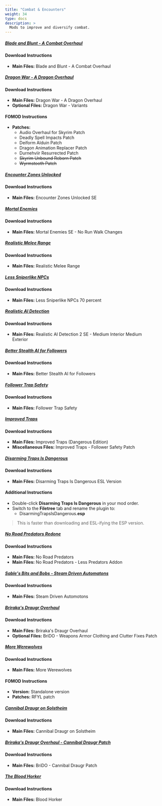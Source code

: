 ```yaml
---
title: "Combat & Encounters"
weight: 34
type: docs
description: >
  Mods to improve and diversify combat.
---
```


##### [Blade and Blunt - A Combat Overhaul](https://www.nexusmods.com/skyrimspecialedition/mods/34549?tab=files)

#### Download Instructions

- **Main Files:** Blade and Blunt - A Combat Overhaul

##### [Dragon War - A Dragon Overhaul](https://www.nexusmods.com/skyrimspecialedition/mods/51310?tab=files)

#### Download Instructions

- **Main Files:** Dragon War - A Dragon Overhaul
- **Optional Files:** Dragon War - Variants

#### FOMOD Instructions

- **Patches:**
  - Audio Overhaul for Skyrim Patch
  - Deadly Spell Impacts Patch
  - Deiform Alduin Patch
  - Dragon Animation Replacer Patch
  - Durnehviir Resurrected Patch
  - ~~Skyrim Unbound Reborn Patch~~
  - ~~Wyrmstooth Patch~~

##### [Encounter Zones Unlocked](https://www.nexusmods.com/skyrimspecialedition/mods/19608?tab=files)

#### Download Instructions

* **Main Files:** Encounter Zones Unlocked SE

##### [Mortal Enemies](https://www.nexusmods.com/skyrimspecialedition/mods/4881?tab=files)

#### Download Instructions

* **Main Files:** Mortal Enemies SE - No Run Walk Changes

##### [Realistic Melee Range](https://www.nexusmods.com/skyrimspecialedition/mods/3378?tab=files)

#### Download Instructions

* **Main Files:** Realistic Melee Range

##### [Less Sniperlike NPCs](https://www.nexusmods.com/skyrimspecialedition/mods/34199?tab=files)

#### Download Instructions

- **Main Files:** Less Sniperlike NPCs 70 percent

##### [Realistic AI Detection](https://www.nexusmods.com/skyrimspecialedition/mods/2345?tab=files)

#### Download Instructions

* **Main Files:** Realistic AI Detection 2 SE - Medium Interior Medium Exterior

##### [Better Stealth AI for Followers](https://www.nexusmods.com/skyrimspecialedition/mods/17600?tab=files)

#### Download Instructions

- **Main Files:** Better Stealth AI for Followers

##### [Follower Trap Safety](https://www.nexusmods.com/skyrimspecialedition/mods/2755?tab=files)

#### Download Instructions

- **Main Files:** Follower Trap Safety

##### [Improved Traps](https://www.nexusmods.com/skyrimspecialedition/mods/17592?tab=files)

#### Download Instructions

* **Main Files:** Improved Traps (Dangerous Edition)
* **Miscellaneous Files:** Improved Traps - Follower Safety Patch

##### [Disarming Traps Is Dangerous](https://www.nexusmods.com/skyrimspecialedition/mods/21691?tab=files)

#### Download Instructions

* **Main Files:** Disarming Traps Is Dangerous ESL Version

#### Additional Instructions

* Double-click **Disarming Traps Is Dangerous** in your mod order.
* Switch to the **Filetree** tab and rename the plugin to:
  * DisarmingTrapsIsDangerous.**esp**

> This is faster than downloading and ESL-ifying the ESP version.

##### [No Road Predators Redone](https://www.nexusmods.com/skyrimspecialedition/mods/24366?tab=files)

#### Download Instructions

- **Main Files:** No Road Predators
- **Main Files:** No Road Predators - Less Predators Addon

##### [Sable's Bits and Bobs - Steam Driven Automatons](https://www.nexusmods.com/skyrimspecialedition/mods/40225?tab=files)

#### Download Instructions

- **Main Files:** Steam Driven Automotons

##### [Briraka's Draugr Overhaul](https://www.nexusmods.com/skyrimspecialedition/mods/26188?tab=files)

#### Download Instructions

- **Main Files:** Briraka's Draugr Overhaul
- **Optional Files:** BriDO - Weapons Armor Clothing and Clutter Fixes Patch

##### [More Werewolves](https://www.nexusmods.com/skyrimspecialedition/mods/7259?tab=files)

#### Download Instructions

* **Main Files:** More Werewolves

#### FOMOD Instructions

* **Version:** Standalone version
* **Patches:** RFYL patch

##### [Cannibal Draugr on Solstheim](https://www.nexusmods.com/skyrimspecialedition/mods/21238?tab=files)

#### Download Instructions

* **Main Files:** Cannibal Draugr on Solstheim

##### [Briraka's Draugr Overhaul - Cannibal Draugr Patch](https://www.nexusmods.com/skyrimspecialedition/mods/26188?tab=files)

#### Download Instructions

- **Main Files:** BriDO - Cannibal Draugr Patch

##### [The Blood Horker](https://www.nexusmods.com/skyrimspecialedition/mods/13938?tab=files)

#### Download Instructions

* **Main Files:** Blood Horker